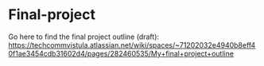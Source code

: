 # Final-project

Go here to find the final project outline (draft): https://techcommvistula.atlassian.net/wiki/spaces/~71202032e4940b8eff40f1ae3454cdb31602d4/pages/282460535/My+final+project+outline

